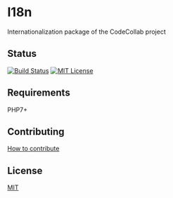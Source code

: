 # I18n

Internationalization package of the CodeCollab project

## Status

[![Build Status](https://travis-ci.org/CodeCollab/I18n.svg?branch=master)](https://travis-ci.org/CodeCollab/I18n) [![MIT License](https://img.shields.io/badge/license-MIT-blue.svg)](mit)

## Requirements

PHP7+

## Contributing

[How to contribute][contributing]

## License

[MIT][mit]

[contributing]: https://github.com/CodeCollab/I18n/blob/master/CONTRIBUTING.md
[mit]: http://spdx.org/licenses/MIT
